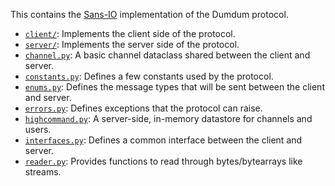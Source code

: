 This contains the [Sans-IO] implementation of the Dumdum protocol.

- [`client/`](client/): Implements the client side of the protocol.
- [`server/`](server/): Implements the server side of the protocol.
- [`channel.py`](channel.py): A basic channel dataclass shared between the client and server.
- [`constants.py`](constants.py): Defines a few constants used by the protocol.
- [`enums.py`](enums.py): Defines the message types that will be sent between the client and server.
- [`errors.py`](errors.py): Defines exceptions that the protocol can raise.
- [`highcommand.py`](highcommand.py): A server-side, in-memory datastore for channels and users.
- [`interfaces.py`](interfaces.py): Defines a common interface between the client and server.
- [`reader.py`](reader.py): Provides functions to read through bytes/bytearrays like streams.

[Sans-IO]: https://sans-io.readthedocs.io/
